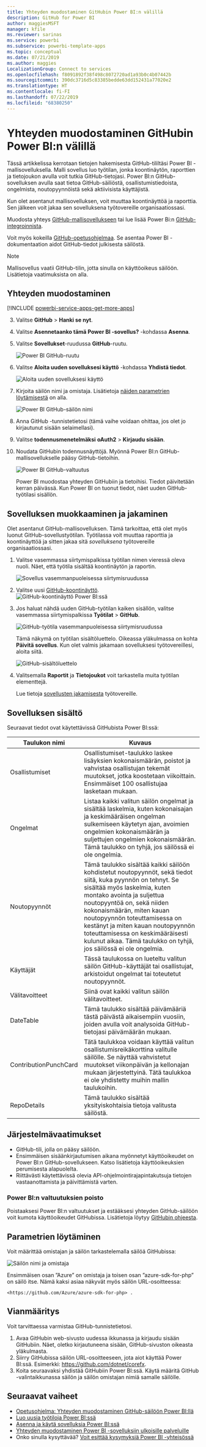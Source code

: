 ```yaml
---
title: Yhteyden muodostaminen GitHubin Power BI:n välillä
description: GitHub for Power BI
author: maggiesMSFT
manager: kfile
ms.reviewer: sarinas
ms.service: powerbi
ms.subservice: powerbi-template-apps
ms.topic: conceptual
ms.date: 07/21/2019
ms.author: maggies
LocalizationGroup: Connect to services
ms.openlocfilehash: f8091892f38f498c8072720ad1a93b0c4b07442b
ms.sourcegitcommit: 390dc3716d5c83385bedde63dd152431a77020e2
ms.translationtype: HT
ms.contentlocale: fi-FI
ms.lasthandoff: 07/22/2019
ms.locfileid: "68380250"
---
```

# <a name="connect-to-github-with-power-bi"></a>Yhteyden muodostaminen GitHubin Power BI:n välillä
Tässä artikkelissa kerrotaan tietojen hakemisesta GitHub-tililtäsi Power BI -mallisovelluksella. Malli sovellus luo työtilan, jonka koontinäytön, raporttien ja tietojoukon avulla voit tutkia GitHub-tietojasi. Power BI:n GitHub-sovelluksen avulla saat tietoa GitHub-säiliöstä, osallistumistiedoista, ongelmista, noutopyynnöistä sekä aktiivisista käyttäjistä.

Kun olet asentanut mallisovelluksen, voit muuttaa koontinäyttöä ja raporttia. Sen jälkeen voit jakaa sen sovelluksena työtovereille organisaatiossasi.

Muodosta yhteys [GitHub-mallisovellukseen](https://app.powerbi.com/groups/me/getapps/services/pbi-contentpacks.pbiapps-github) tai lue lisää Power Bi:n [GitHub-integroinnista](https://powerbi.microsoft.com/integrations/github).

Voit myös kokeilla [GitHub-opetusohjelmaa](service-tutorial-connect-to-github.md). Se asentaa Power BI -dokumentaation aidot GitHub-tiedot julkisesta säilöstä.

>[!NOTE]
>Mallisovellus vaatii GitHub-tilin, jotta sinulla on käyttöoikeus säilöön. Lisätietoja vaatimuksista on alla.

## <a name="how-to-connect"></a>Yhteyden muodostaminen
[!INCLUDE [powerbi-service-apps-get-more-apps](./includes/powerbi-service-apps-get-more-apps.md)]
   
3. Valitse **GitHub** \> **Hanki se nyt**.
4. Valitse **Asennetaanko tämä Power BI -sovellus?** -kohdassa **Asenna**.
4. Valitse **Sovellukset**-ruudussa **GitHub**-ruutu.

    ![Power BI GitHub-ruutu](media/service-connect-to-github/power-bi-github-tile.png)

6. Valitse **Aloita uuden sovelluksesi käyttö** -kohdassa **Yhdistä tiedot**.

    ![Aloita uuden sovelluksesi käyttö](media/service-tutorial-connect-to-github/power-bi-github-app-tutorial-connect-data.png)

5. Kirjoita säilön nimi ja omistaja. Lisätietoja [näiden parametrien löytämisestä](#FindingParams) on alla.
   
    ![Power BI GitHub-säilön nimi](media/service-tutorial-connect-to-github/power-bi-github-app-tutorial-connect.png)

5. Anna GitHub -tunnistetietosi (tämä vaihe voidaan ohittaa, jos olet jo kirjautunut sisään selaimellasi). 
6. Valitse **todennusmenetelmäksi** **oAuth2** \> **Kirjaudu sisään**. 
7. Noudata GitHubin todennusnäyttöjä. Myönnä Power BI:n GitHub-mallisovellukselle pääsy GitHub-tietoihin.
   
   ![Power BI GitHub-valtuutus](media/service-connect-to-github/github_authorize.png)
   
    Power BI muodostaa yhteyden GitHubiin ja tietoihisi.  Tiedot päivitetään kerran päivässä. Kun Power BI on tuonut tiedot, näet uuden GitHub-työtilasi sisällön.

## <a name="modify-and-distribute-your-app"></a>Sovelluksen muokkaaminen ja jakaminen

Olet asentanut GitHub-mallisovelluksen. Tämä tarkoittaa, että olet myös luonut GitHub-sovellustyötilan. Työtilassa voit muuttaa raporttia ja koontinäyttöä ja sitten jakaa sitä *sovelluksena* työtovereille organisaatiossasi. 

1. Valitse vasemmassa siirtymispalkissa työtilan nimen vieressä oleva nuoli. Näet, että työtila sisältää koontinäytön ja raportin.

    ![Sovellus vasemmanpuoleisessa siirtymisruudussa](media/service-tutorial-connect-to-github/power-bi-github-app-tutorial-left-nav-expanded.png)

8. Valitse uusi [GitHub-koontinäyttö](https://powerbi.microsoft.com/integrations/github).    
    ![GitHub-koontinäyttö Power BI:ssä](media/service-tutorial-connect-to-github/power-bi-github-app-tutorial-new-dashboard.png)

3. Jos haluat nähdä uuden GitHub-työtilan kaiken sisällön, valitse vasemmassa siirtymispalkissa **Työtilat** > **GitHub**.
 
   ![GitHub-työtila vasemmanpuoleisessa siirtymisruudussa](media/service-connect-to-github/power-bi-github-left-nav.png)

    Tämä näkymä on työtilan sisältöluettelo. Oikeassa yläkulmassa on kohta **Päivitä sovellus**. Kun olet valmis jakamaan sovelluksesi työtovereillesi, aloita siitä. 

    ![GitHub-sisältöluettelo](media/service-connect-to-github/power-bi-github-content-list.png)

2. Valitsemalla **Raportit** ja **Tietojoukot** voit tarkastella muita työtilan elementtejä.

    Lue tietoja [sovellusten jakamisesta](service-create-distribute-apps.md) työtovereille.

## <a name="whats-included-in-the-app"></a>Sovelluksen sisältö
Seuraavat tiedot ovat käytettävissä GitHubista Power BI:ssä:     

| Taulukon nimi | Kuvaus |
| --- | --- |
| Osallistumiset |Osallistumiset-taulukko laskee lisäyksien kokonaismäärän, poistot ja vahvistaa osallistujan tekemät muutokset, jotka koostetaan viikoittain. Ensimmäiset 100 osallistujaa lasketaan mukaan. |
| Ongelmat |Listaa kaikki valitun säilön ongelmat ja sisältää laskelmia, kuten kokonaisajan ja keskimääräisen ongelman sulkemiseen käytetyn ajan, avoimien ongelmien kokonaismäärän ja suljettujen ongelmien kokonaismäärän. Tämä taulukko on tyhjä, jos säilössä ei ole ongelmia. |
| Noutopyynnöt |Tämä taulukko sisältää kaikki säilöön kohdistetut noutopyynnöt, sekä tiedot siitä, kuka pyynnön on tehnyt. Se sisältää myös laskelmia, kuten montako avointa ja suljettua noutopyyntöä on, sekä niiden kokonaismäärän, miten kauan noutopyynnön toteuttamisessa on kestänyt ja miten kauan noutopyynnön toteuttamisessa on keskimääräisesti kulunut aikaa. Tämä taulukko on tyhjä, jos säilössä ei ole ongelmia. |
| Käyttäjät |Tässä taulukossa on lueteltu valitun säilön GitHub-käyttäjät tai osallistujat, arkistoidut ongelmat tai toteutetut noutopyynnöt. |
| Välitavoitteet |Siinä ovat kaikki valitun säilön välitavoitteet. |
| DateTable |Tämä taulukko sisältää päivämääriä tästä päivästä aikaisempiin vuosiin, joiden avulla voit analysoida GitHub-tietojasi päivämäärän mukaan. |
| ContributionPunchCard |Tätä taulukkoa voidaan käyttää valitun osallistumisreikäkorttina valitulle säilölle. Se näyttää vahvistetut muutokset viikonpäivän ja kellonajan mukaan järjestettyinä. Tätä taulukkoa ei ole yhdistetty muihin mallin taulukoihin. |
| RepoDetails |Tämä taulukko sisältää yksityiskohtaisia tietoja valitusta säilöstä. |

## <a name="system-requirements"></a>Järjestelmävaatimukset
* GitHub-tili, jolla on pääsy säilöön.  
* Ensimmäisen sisäänkirjautumisen aikana myönnetyt käyttöoikeudet on Power BI:n GitHub-sovellukseen. Katso lisätietoja käyttöoikeuksien perumisesta alapuolelta.  
* Riittävästi käytettävissä olevia API-ohjelmointirajapintakutsuja tietojen vastaanottamista ja päivittämistä varten.  

### <a name="de-authorize-power-bi"></a>Power BI:n valtuutuksien poisto
Poistaaksesi Power BI:n valtuutukset ja estääksesi yhteyden GitHub-säilöön voit kumota käyttöoikeudet GitHubissa. Lisätietoja löytyy [GitHubin ohjeesta](https://help.github.com/articles/keeping-your-ssh-keys-and-application-access-tokens-safe/#reviewing-your-authorized-applications-oauth).

<a name="FindingParams"></a>
## <a name="finding-parameters"></a>Parametrien löytäminen
Voit määrittää omistajan ja säilön tarkastelemalla säilöä GitHubissa:

![Säilön nimi ja omistaja](media/service-connect-to-github/github_ownerrepo.png)

Ensimmäisen osan ”Azure” on omistaja ja toisen osan ”azure-sdk-for-php” on säilö itse.  Nämä kaksi asiaa näkyvät myös säilön URL-osoitteessa:

    <https://github.com/Azure/azure-sdk-for-php> .

## <a name="troubleshooting"></a>Vianmääritys
Voit tarvittaessa varmistaa GitHub-tunnistetietosi.  

1. Avaa GitHubin web-sivusto uudessa ikkunassa ja kirjaudu sisään GitHubiin. Näet, oletko kirjautuneena sisään, GitHub-sivuston oikeasta yläkulmasta.    
2. Siirry GitHubissa säilön URL-osoitteeseen, jota aiot käyttää Power BI:ssä. Esimerkki: https://github.com/dotnet/corefx.  
3. Koita seuraavaksi yhdistää GitHubiin Power BI:ssä. Käytä määritä GitHub -valintaikkunassa säilön ja säilön omistajan nimiä samalle säilölle.  

## <a name="next-steps"></a>Seuraavat vaiheet

* [Opetusohjelma: Yhteyden muodostaminen GitHub-säilöön Power BI:llä](service-tutorial-connect-to-github.md)
* [Luo uusia työtiloja Power BI:ssä](service-create-the-new-workspaces.md)
* [Asenna ja käytä sovelluksia Power BI:ssä](consumer/end-user-apps.md)
* [Yhteyden muodostaminen Power BI -sovelluksiin ulkoisille palveluille](service-connect-to-services.md)
* Onko sinulla kysyttävää? [Voit esittää kysymyksiä Power BI -yhteisössä](http://community.powerbi.com/)

